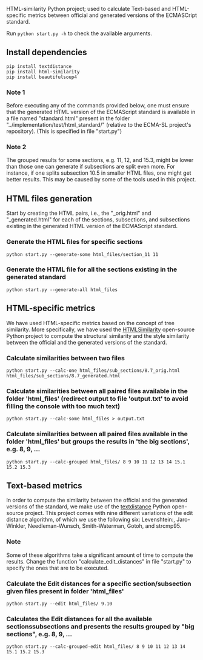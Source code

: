HTML-similarity Python project; used to calculate Text-based and HTML-specific metrics between official and generated versions of the ECMASCript standard.

Run `python start.py -h` to check the available arguments.

## Install dependencies
```
pip install textdistance
pip install html-similarity
pip install beautifulsoup4
```


### Note 1

Before executing any of the commands provided below, one must ensure that the generated HTML version of the ECMAScript standard is available in a file named "standard.html" present in the folder "../implementation/test/html_standard/" (relative to the ECMA-SL project's repository). (This is specified in file "start.py")

### Note 2

The grouped results for some sections, e.g. 11, 12, and 15.3, might be lower than those one can generate if subsections are split even more. For instance, if one splits subsection 10.5 in smaller HTML files, one might get better results. This may be caused by some of the tools used in this project.

## HTML files generation

Start by creating the HTML pairs, i.e., the "\_orig.html" and "\_generated.html" for each of the sections, subsections, and subsections existing in the generated HTML version of the ECMAScript standard.

### Generate the HTML files for specific sections

```
python start.py --generate-some html_files/section_11 11
```

### Generate the HTML file for all the sections existing in the generated standard

```
python start.py --generate-all html_files
```

## HTML-specific metrics

We have used HTML-specific metrics based on the concept of tree similarity. More specifically, we have used the [HTMLSimilarity](https://github.com/matiskay/html-similarity) open-source Python project to compute the structural similarity and the style similarity between the official and the generated versions of the standard.

### Calculate similarities between two files

```
python start.py --calc-one html_files/sub_sections/8.7_orig.html html_files/sub_sections/8.7_generated.html
```

### Calculate similarities between all paired files available in the folder 'html_files' (redirect output to file 'output.txt' to avoid filling the console with too much text)

```
python start.py --calc-some html_files > output.txt
```

### Calculate similarities between all paired files available in the folder 'html_files' but groups the results in 'the big sections', e.g. 8, 9, ...

```
python start.py --calc-grouped html_files/ 8 9 10 11 12 13 14 15.1 15.2 15.3
```

## Text-based metrics

In order to compute the similarity between the official and the generated versions of the standard, we make use of the [textdistance](https://pypi.org/project/textdistance/) Python open-source project. This project comes with nine different variations of the edit distance algorithm, of which we use the following six: Levenshtein:, Jaro-Winkler, Needleman-Wunsch, Smith-Waterman, Gotoh, and strcmp95.

### Note

Some of these algorithms take a significant amount of time to compute the results.
Change the function "calculate_edit_distances" in file "start.py" to specify the ones that are to be executed.

### Calculate the Edit distances for a specific section/subsection given files present in folder 'html_files'

```
python start.py --edit html_files/ 9.10
```

### Calculates the Edit distances for all the available sectionssubsections and presents the results grouped by "big sections", e.g. 8, 9, ...

```
python start.py --calc-grouped-edit html_files/ 8 9 10 11 12 13 14 15.1 15.2 15.3
```
